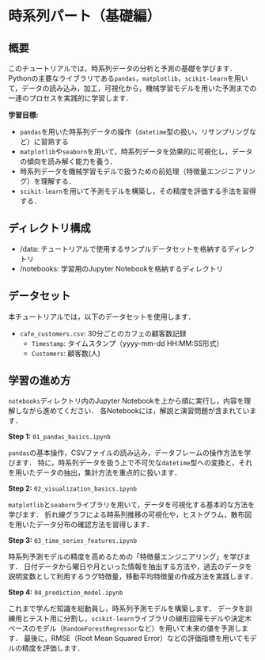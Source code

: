 # 時系列パート（基礎編）

## 概要
このチュートリアルでは，時系列データの分析と予測の基礎を学びます．
Pythonの主要なライブラリである`pandas`，`matplotlib`，`scikit-learn`を用いて，データの読み込み，加工，可視化から，機械学習モデルを用いた予測までの一連のプロセスを実践的に学習します．

**学習目標:**
- `pandas`を用いた時系列データの操作（`datetime`型の扱い，リサンプリングなど）に習熟する
- `matplotlib`や`seaborn`を用いて，時系列データを効果的に可視化し，データの傾向を読み解く能力を養う．
- 時系列データを機械学習モデルで扱うための前処理（特徴量エンジニアリング）を理解する．
- `scikit-learn`を用いて予測モデルを構築し，その精度を評価する手法を習得する．

## ディレクトリ構成
- /data: チュートリアルで使用するサンプルデータセットを格納するディレクトリ
- /notebooks: 学習用のJupyter Notebookを格納するディレクトリ

## データセット
本チュートリアルでは，以下のデータセットを使用します．
- `cafe_customers.csv`: 30分ごとのカフェの顧客数記録
    - `Timestamp`: タイムスタンプ（yyyy-mm-dd HH:MM:SS形式）
    - `Customers`: 顧客数(人)

## 学習の進め方
`notebooks`ディレクトリ内のJupyter Notebookを上から順に実行し，内容を理解しながら進めてください．
各Notebookには，解説と演習問題が含まれています．

**Step 1:** `01_pandas_basics.ipynb`

`pandas`の基本操作，CSVファイルの読み込み，データフレームの操作方法を学びます．
特に，時系列データを扱う上で不可欠な`datetime`型への変換と，それを用いたデータの抽出，集計方法を重点的に扱います．

**Step 2:** `02_visualization_basics.ipynb`

`matplotlib`と`seaborn`ライブラリを用いて，データを可視化する基本的な方法を学びます．
折れ線グラフによる時系列推移の可視化や，ヒストグラム，散布図を用いたデータ分布の確認方法を習得します．

**Step 3:** `03_time_series_features.ipynb`

時系列予測モデルの精度を高めるための「特徴量エンジニアリング」を学びます．
日付データから曜日や月といった情報を抽出する方法や，過去のデータを説明変数として利用するラグ特徴量，移動平均特徴量の作成方法を実践します．

**Step 4:** `04_prediction_model.ipynb`

これまで学んだ知識を総動員し，時系列予測モデルを構築します．
データを訓練用とテスト用に分割し，`scikit-learn`ライブラリの線形回帰モデルや決定木ベースのモデル（`RandomForestRegressor`など）を用いて未来の値を予測します．
最後に，RMSE（Root Mean Squared Error）などの評価指標を用いてモデルの精度を評価します．